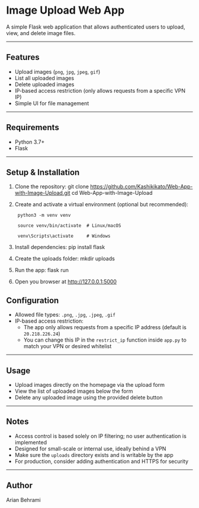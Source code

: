 # Image Upload Web App

A simple Flask web application that allows authenticated users to upload, view, and delete image files.

---

## Features

- Upload images (`png`, `jpg`, `jpeg`, `gif`)
- List all uploaded images
- Delete uploaded images
- IP-based access restriction (only allows requests from a specific VPN IP)
- Simple UI for file management

---

## Requirements

- Python 3.7+
- Flask

---

## Setup & Installation

1. Clone the repository:
	git clone https://github.com/Kashikikato/Web-App-with-Image-Upload.git
	cd Web-App-with-Image-Upload

2. Create and activate a virtual environment (optional but recommended):
	
 		python3 -m venv venv

 		source venv/bin/activate  # Linux/macOS

 		venv\Scripts\activate     # Windows

4. Install dependencies:
	pip install flask

5. Create the uploads folder:
	mkdir uploads

6. Run the app:
	flask run

7. Open you browser at http://127.0.0.1:5000

## Configuration

- Allowed file types: `.png`, `.jpg`, `.jpeg`, `.gif`
- IP-based access restriction: 
  - The app only allows requests from a specific IP address (default is `20.218.226.24`)
  - You can change this IP in the `restrict_ip` function inside `app.py` to match your VPN or desired whitelist

---

## Usage

- Upload images directly on the homepage via the upload form
- View the list of uploaded images below the form
- Delete any uploaded image using the provided delete button

---

## Notes

- Access control is based solely on IP filtering; no user authentication is implemented
- Designed for small-scale or internal use, ideally behind a VPN
- Make sure the `uploads` directory exists and is writable by the app
- For production, consider adding authentication and HTTPS for security

---

## Author

Arian Behrami
